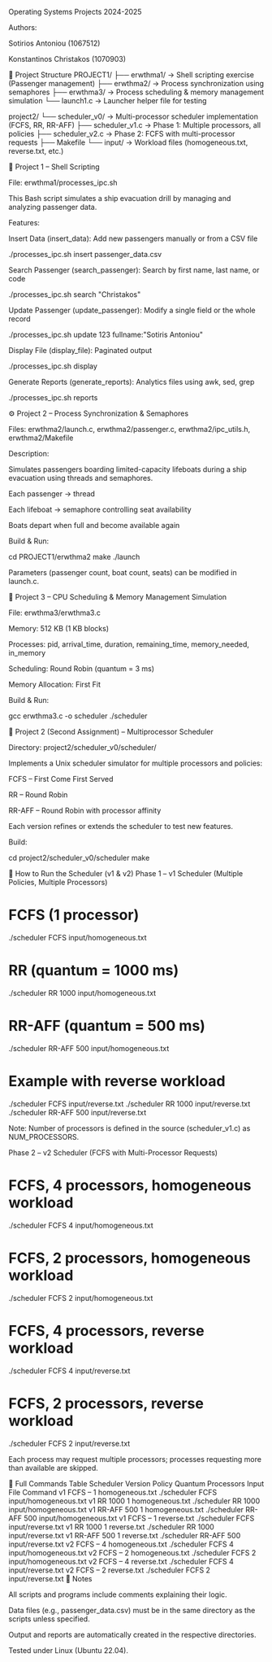 Operating Systems Projects 2024-2025

Authors:

Sotirios Antoniou (1067512)

Konstantinos Christakos (1070903)

📁 Project Structure
PROJECT1/
├── erwthma1/      → Shell scripting exercise (Passenger management)
├── erwthma2/      → Process synchronization using semaphores
├── erwthma3/      → Process scheduling & memory management simulation
└── launch1.c      → Launcher helper file for testing

project2/
└── scheduler_v0/  → Multi-processor scheduler implementation (FCFS, RR, RR-AFF)
├── scheduler_v1.c  → Phase 1: Multiple processors, all policies
├── scheduler_v2.c  → Phase 2: FCFS with multi-processor requests
├── Makefile
└── input/          → Workload files (homogeneous.txt, reverse.txt, etc.)

🧩 Project 1 – Shell Scripting

File: erwthma1/processes_ipc.sh

This Bash script simulates a ship evacuation drill by managing and analyzing passenger data.

Features:

Insert Data (insert_data): Add new passengers manually or from a CSV file

./processes_ipc.sh insert passenger_data.csv


Search Passenger (search_passenger): Search by first name, last name, or code

./processes_ipc.sh search "Christakos"


Update Passenger (update_passenger): Modify a single field or the whole record

./processes_ipc.sh update 123 fullname:"Sotiris Antoniou"


Display File (display_file): Paginated output

./processes_ipc.sh display


Generate Reports (generate_reports): Analytics files using awk, sed, grep

./processes_ipc.sh reports

⚙️ Project 2 – Process Synchronization & Semaphores

Files: erwthma2/launch.c, erwthma2/passenger.c, erwthma2/ipc_utils.h, erwthma2/Makefile

Description:

Simulates passengers boarding limited-capacity lifeboats during a ship evacuation using threads and semaphores.

Each passenger → thread

Each lifeboat → semaphore controlling seat availability

Boats depart when full and become available again

Build & Run:

cd PROJECT1/erwthma2
make
./launch


Parameters (passenger count, boat count, seats) can be modified in launch.c.

🧮 Project 3 – CPU Scheduling & Memory Management Simulation

File: erwthma3/erwthma3.c

Memory: 512 KB (1 KB blocks)

Processes: pid, arrival_time, duration, remaining_time, memory_needed, in_memory

Scheduling: Round Robin (quantum = 3 ms)

Memory Allocation: First Fit

Build & Run:

gcc erwthma3.c -o scheduler
./scheduler

🧠 Project 2 (Second Assignment) – Multiprocessor Scheduler

Directory: project2/scheduler_v0/scheduler/

Implements a Unix scheduler simulator for multiple processors and policies:

FCFS – First Come First Served

RR – Round Robin

RR-AFF – Round Robin with processor affinity

Each version refines or extends the scheduler to test new features.

Build:

cd project2/scheduler_v0/scheduler
make

🧭 How to Run the Scheduler (v1 & v2)
Phase 1 – v1 Scheduler (Multiple Policies, Multiple Processors)
# FCFS (1 processor)
./scheduler FCFS input/homogeneous.txt

# RR (quantum = 1000 ms)
./scheduler RR 1000 input/homogeneous.txt

# RR-AFF (quantum = 500 ms)
./scheduler RR-AFF 500 input/homogeneous.txt

# Example with reverse workload
./scheduler FCFS input/reverse.txt
./scheduler RR 1000 input/reverse.txt
./scheduler RR-AFF 500 input/reverse.txt


Note: Number of processors is defined in the source (scheduler_v1.c) as NUM_PROCESSORS.

Phase 2 – v2 Scheduler (FCFS with Multi-Processor Requests)
# FCFS, 4 processors, homogeneous workload
./scheduler FCFS 4 input/homogeneous.txt

# FCFS, 2 processors, homogeneous workload
./scheduler FCFS 2 input/homogeneous.txt

# FCFS, 4 processors, reverse workload
./scheduler FCFS 4 input/reverse.txt

# FCFS, 2 processors, reverse workload
./scheduler FCFS 2 input/reverse.txt


Each process may request multiple processors; processes requesting more than available are skipped.

🧰 Full Commands Table
Scheduler Version	Policy	Quantum	Processors	Input File	Command
v1	FCFS	–	1	homogeneous.txt	./scheduler FCFS input/homogeneous.txt
v1	RR	1000	1	homogeneous.txt	./scheduler RR 1000 input/homogeneous.txt
v1	RR-AFF	500	1	homogeneous.txt	./scheduler RR-AFF 500 input/homogeneous.txt
v1	FCFS	–	1	reverse.txt	./scheduler FCFS input/reverse.txt
v1	RR	1000	1	reverse.txt	./scheduler RR 1000 input/reverse.txt
v1	RR-AFF	500	1	reverse.txt	./scheduler RR-AFF 500 input/reverse.txt
v2	FCFS	–	4	homogeneous.txt	./scheduler FCFS 4 input/homogeneous.txt
v2	FCFS	–	2	homogeneous.txt	./scheduler FCFS 2 input/homogeneous.txt
v2	FCFS	–	4	reverse.txt	./scheduler FCFS 4 input/reverse.txt
v2	FCFS	–	2	reverse.txt	./scheduler FCFS 2 input/reverse.txt
🏁 Notes

All scripts and programs include comments explaining their logic.

Data files (e.g., passenger_data.csv) must be in the same directory as the scripts unless specified.

Output and reports are automatically created in the respective directories.

Tested under Linux (Ubuntu 22.04).